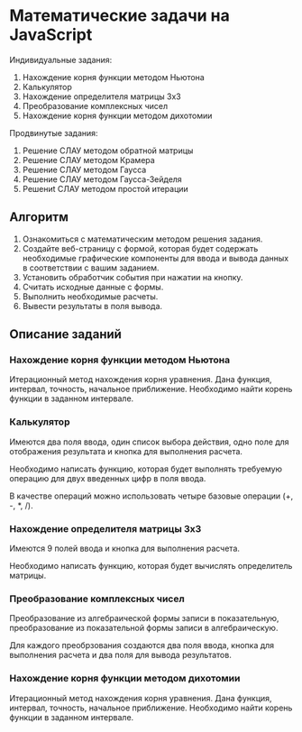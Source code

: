 # Математические задачи на JavaScript

Индивидуальные задания:

1. Нахождение корня функции методом Ньютона
2. Калькулятор
3. Нахождение определителя матрицы 3x3
4. Преобразование комплексных чисел
5. Нахождение корня функции методом дихотомии

Продвинутые задания:

1. Решение СЛАУ методом обратной матрицы
2. Решение СЛАУ методом Крамера
3. Решение СЛАУ методом Гаусса
4. Решение СЛАУ методом Гаусса-Зейделя
5. Решениt СЛАУ методом простой итерации

## Алгоритм

1. Ознакомиться с математическим методом решения задания.
2. Создайте веб-страницу с формой, которая будет содержать необходимые графические компоненты для ввода и вывода данных в соответствии с вашим заданием.
3. Установить обработчик события при нажатии на кнопку.
4. Считать исходные данные с формы.
5. Выполнить необходимые расчеты.
6. Вывести результаты в поля вывода.


## Описание заданий

### Нахождение корня функции методом Ньютона

Итерационный метод нахождения корня уравнения. Дана функция, интервал, точность, начальное приближение. Необходимо найти корень функции в заданном интервале.

### Калькулятор

Имеются два поля ввода, один список выбора действия, одно поле для отображения результата и кнопка для выполнения расчета.

Необходимо написать функцию, которая будет выполнять требуемую операцию для двух введенных цифр в поля ввода.

В качестве операций можно использовать четыре базовые операции (+, -, *, /).

### Нахождение определителя матрицы 3x3

Имеются 9 полей ввода и кнопка для выполнения расчета.

Необходимо написать функцию, которая будет вычислять определитель матрицы. 

### Преобразование комплексных чисел

Преобразование из алгебраической формы записи в показательную, преобразование из показательной формы записи в алгебраическую.

Для каждого преобрзования создаются два поля ввода, кнопка для выполнения расчета и два поля для вывода результатов.

### Нахождение корня функции методом дихотомии

Итерационный метод нахождения корня уравнения. Дана функция, интервал, точность, начальное приближение. Необходимо найти корень функции в заданном интервале.


